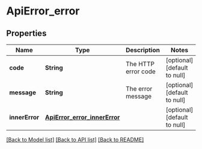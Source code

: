 # ApiError_error
## Properties

Name | Type | Description | Notes
------------ | ------------- | ------------- | -------------
**code** | **String** | The HTTP error code | [optional] [default to null]
**message** | **String** | The error message | [optional] [default to null]
**innerError** | [**ApiError_error_innerError**](ApiError_error_innerError.md) |  | [optional] [default to null]

[[Back to Model list]](../README.md#documentation-for-models) [[Back to API list]](../README.md#documentation-for-api-endpoints) [[Back to README]](../README.md)

